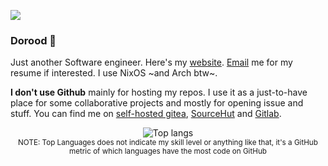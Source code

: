 ![](https://visitor-badge.glitch.me/badge?page_id=DearRude.DearRude)
### Dorood 👋

Just another Software engineer.
Here's my [website](https://nejati.net). [Email](mailto:ebrahim@nejati.net) me for my resume if interested.
I use NixOS ~and Arch btw~.

**I don't use Github** mainly for hosting my repos. I use it as a just-to-have place for some collaborative projects and mostly for opening issue and stuff. You can find me on [self-hosted gitea](https://git.markpash.net/dearrude/), [SourceHut](https://sr.ht/~dearrude/) and [Gitlab](https://gitlab.com/dearrude).

<div align="center">
  <img width="" src="https://github-readme-stats.vercel.app/api/top-langs/?username=DearRude&layout=compact&hide=css,html&langs_count=10&card_width=300" alt="Top langs" />
  <br />
  <small>NOTE: Top Languages does not indicate my skill level or anything like that, it's a GitHub metric of which languages have the most code on GitHub</small>
  <br />
  <br />
</div>
